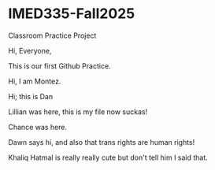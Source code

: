 # IMED335-Fall2025

Classroom Practice Project

Hi, Everyone,

This is our first Github Practice.



Hi, I am Montez.


Hi; this is Dan





Lillian was here, this is my file now suckas!


Chance was here.



Dawn says hi, and also that trans rights are human rights!


Khaliq Hatmal is really really cute but don't tell him I said that.

